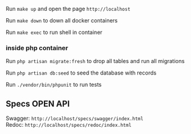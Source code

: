 Run `make up` and open the page `http://localhost`

Run `make down` to down all docker containers

Run `make exec` to run shell in container

### inside php container

Run `php artisan migrate:fresh` to drop all tables and run all migrations

Run `php artisan db:seed` to seed the database with records

Run `./vendor/bin/phpunit` to run tests

## Specs OPEN API

Swagger: `http://localhost/specs/swagger/index.html`  
Redoc: `http://localhost/specs/redoc/index.html`